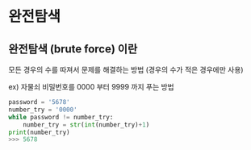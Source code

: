 # 완전탐색

## 완전탐색 (brute force) 이란

모든 경우의 수를 따져서 문제를 해결하는 방법 (경우의 수가 적은 경우에만 사용)

ex) 자물쇠 비밀번호를 0000 부터 9999 까지 푸는 방법

```python
password = '5678'
number_try = '0000'
while password != number_try:
    number_try = str(int(number_try)+1)
print(number_try)
>>> 5678
```

